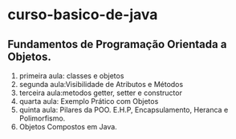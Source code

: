 # curso-basico-de-java

## Fundamentos de Programação Orientada a Objetos.

1. primeira aula: classes e objetos
2. segunda aula:Visibilidade de Atributos e Métodos
3. terceira aula:metodos getter, setter e constructor
4. quarta aula: Exemplo Prático com Objetos
5. quinta aula: Pilares da POO. E.H.P, Encapsulamento, Heranca e Polimorfismo.
6. Objetos Compostos em Java.
